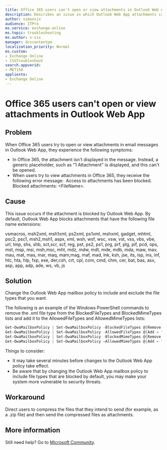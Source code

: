```yaml
---
title: Office 365 users can't open or view attachments in Outlook Web App
description: Describes an issue in which Outlook Web App attachments can't be viewed or opened in Office 365. Provides a resolution and a workaround.
author: simonxjx
audience: ITPro
ms.service: exchange-online
ms.topic: troubleshooting
ms.author: v-six
manager: dcscontentpm
localization_priority: Normal
ms.custom: 
- Exchange Online
- CSSTroubleshoot
search.appverid: 
- MET150
appliesto:
- Exchange Online
---
```

# Office 365 users can't open or view attachments in Outlook Web App

## Problem

When Office 365 users try to open or view attachments in email messages in Outlook Web App, they experience the following symptoms:

- In Office 365, the attachment isn't displayed in the message. Instead, a generic placeholder, such as "1 Attachment" is displayed, and this can't be opened.
- When users try to view attachments in Office 365, they receive the following error message:   Access to attachments has been blocked. Blocked attachments: \<FileName>.
  
## Cause

This issue occurs if the attachment is blocked by Outlook Web App. By default, Outlook Web App blocks attachments that have the following file name extensions:

vsmacros, msh2xml, msh1xml, ps2xml, ps1xml, mshxml, gadget, mhtml, psc2, psc1, msh2,msh1, aspx, xml, wsh, wsf, wsc, vsw, vst, vss, vbs, vbe, url, tmp, shs, shb, sct,scr, scf, reg, pst, ps2, ps1, prg, prf, plg, pif, pcd, ops, mst, msp, msi, msh,msc, mht, mdz, mdw, mdt, mde, mdb, mda, maw, mav, mau, mat, mas, mar, maq, mam,mag, maf, mad, lnk, ksh, jse, its, isp, ins, inf, htc, hta, hlp, fxp, exe, der,csh, crt, cpl, com, cmd, chm, cer, bat, bas, asx, asp, app, adp, ade, ws, vb, js

## Solution

Change the Outlook Web App mailbox policy to include and exclude the file types that you want.

The following is an example of the Windows PowerShell commands to remove the .xml file type from the BlockedFileTypes and BlockedMimeTypes lists and add it to the AllowedFileTypes and AllowedMimeTypes lists:

```powershell
Get-OwaMailboxPolicy | Set-OwaMailboxPolicy -BlockedFileTypes @{Remove = ".xml"}
Get-OwaMailboxPolicy | Set-OwaMailboxPolicy -AllowedFileTypes @{Add = ".xml"}
Get-OwaMailboxPolicy | Set-OwaMailboxPolicy -BlockedMimeTypes @{Remove = "text/xml", "application/xml"}
Get-OwaMailboxPolicy | Set-OwaMailboxPolicy –AllowedMimeTypes @{Add = "text/xml", "application/xml"}
```

Things to consider:

- It may take several minutes before changes to the Outlook Web App policy take effect.
- Be aware that by changing the Outlook Web App mailbox policy to include file types that are blocked by default, you may make your system more vulnerable to security threats.

## Workaround

Direct users to compress the files that they intend to send (for example, as a .zip file) and then send the compressed files as attachments.

## More information

Still need help? Go to [Microsoft Community](https://answers.microsoft.com/).
